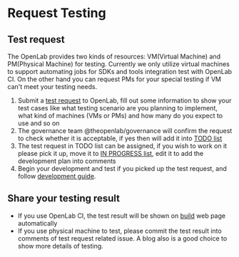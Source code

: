 # Request Testing

## Test request

The OpenLab provides two kinds of resources: VM\(Virtual Machine\) and PM\(Physical Machine\) for testing. Currently we only utilize virtual machines to support automating jobs for SDKs and tools integration test with OpenLab CI. On the other hand you can request PMs for your special testing if VM can't meet your testing needs.

1. Submit a [test request](https://github.com/theopenlab/openlab/issues/new?template=integration_test_request.md&labels=integration%20case) to OpenLab, fill out some information to show your test cases like what testing scenario are you planning to implement, what kind of machines \(VMs or PMs\) and how many do you expect to use and so on 
2. The governance team @theopenlab/governance will confirm the request to check whether it is acceptable, if yes then will add it into [TODO list](https://github.com/orgs/theopenlab/projects/1#column-1860008)
3. The test request in TODO list can be assigned, if you wish to work on it please pick it up, move it to [IN PROGRESS list](https://github.com/orgs/theopenlab/projects/1#column-1860011), edit it to add the development plan into comments
4. Begin your development and test if you picked up the test request, and follow [development guide](development-guide.md).

## Share your testing result

* If you use OpenLab CI, the test result will be shown on [build](http://status.openlabtesting.org/builds]) web page automatically
* If you use physical machine to test, please commit the test result into comments of test request related issue. A blog also is a good choice to show more details of testing.

